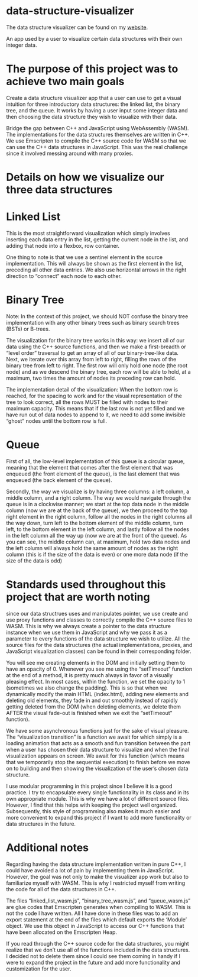# data-structure-visualizer

The data structure visualizer can be found on my [website](https://isidormanning.com/projects/dsvisualize/).

An app used by a user to visualize certain data structures with their own integer data.

# The purpose of this project was to achieve two main goals

Create a data structure visualizer app that a user can use to get a visual intuition for three introductory data structures: the linked list, the binary tree, and the queue. It works by having a user input some integer data and then choosing the data structure they wish to visualize with their data.

Bridge the gap between C++ and JavaScript using WebAssembly (WASM). The implementations for the data structures themselves are written in C++. We use Emscripten to compile the C++ source code for WASM so that we can use the C++ data structures in JavaScript. This was the real challenge since it involved messing around with many proxies. 

# Details on how we visualize our three data structures

# Linked List

This is the most straightforward visualization which simply involves inserting each data entry in the list, getting the current node in the list, and adding that node into a flexbox, row container. 

One thing to note is that we use a sentinel element in the source implementation. This will always be shown as the first element in the list, preceding all other data entries. We also use horizontal arrows in the right direction to “connect” each node to each other.

# Binary Tree

Note: In the context of this project, we should NOT confuse the binary tree implementation with any other binary trees such as binary search trees (BSTs) or B-trees.

The visualization for the binary tree works in this way: we insert all of our data using the C++ source functions, and then we make a first-breadth or “level order” traversal to get an array of all of our binary-tree-like data. Next, we iterate over this array from left to right, filling the rows of the binary tree from left to right. The first row will only hold one node (the root node) and as we descend the binary tree, each row will be able to hold, at a maximum, two times the amount of nodes its preceding row can hold. 

The implementation detail of the visualization: When the bottom row is reached, for the spacing to work and for the visual representation of the tree to look correct, all the rows MUST be filled with nodes to their maximum capacity. This means that if the last row is not yet filled and we have run out of data nodes to append to it, we need to add some invisible “ghost” nodes until the bottom row is full.

# Queue

First of all, the low-level implementation of this queue is a circular queue, meaning that the element that comes after the first element that was enqueued (the front element of the queue), is the last element that was enqueued (the back element of the queue). 

Secondly, the way we visualize is by having three columns: a left column, a middle column, and a right column. The way we would navigate through the queue is in a clockwise manner; we start at the top data node in the middle column (now we are at the back of the queue), we then proceed to the top right element in the right column, follow all the nodes in the right columns all the way down, turn left to the bottom element of the middle column, turn left, to the bottom element in the left column, and lastly follow all the nodes in the left column all the way up (now we are at the front of the queue). As you can see, the middle column can, at maximum, hold two data nodes and the left column will always hold the same amount of nodes as the right column (this is if the size of the data is even) or one more data node (if the size of the data is odd)

# Standards used throughout this project that are worth noting 

since our data structrues uses and manipulates pointer, we use create and use proxy functions and classes to correctly compile the C++ source files to WASM. This is why we always create a pointer to the data structure instance when we use them in JavaScript and why we pass it as a parameter to every functions of the data structure we wish to utilize. All the source files for the data structures (the actual implementations, proxies, and JavaScript visualization classes) can be found in their corresponding folder.

You will see me creating elements in the DOM and initially setting them to have an opacity of 0. Whenever you see me using the “setTimeout” function at the end of a method, it is pretty much always in favor of a visually pleasing effect. In most cases, within the function, we set the opacity to 1 (sometimes we also change the padding). This is so that when we dynamically modify the main HTML (index.html), adding new elements and deleting old elements, they fade in and out smoothly instead of rapidly getting deleted from the DOM (when deleting elements, we delete them AFTER the visual fade-out is finished when we exit the “setTimeout” function).

We have some asynchronous functions just for the sake of visual pleasure. The “visualization transition” is a function we await for which simply is a loading animation that acts as a smooth and fun transition between the part when a user has chosen their data structure to visualize and when the final visualization appears on screen. We await for this function (which means that we temporarily stop the sequential execution) to finish before we move on to building and then showing the visualization of the user’s chosen data structure.

I use modular programming in this project since I believe it is a good practice. I try to encapsulate every single functionality in its class and in its own appropriate module. This is why we have a lot of different source files. However, I find that this helps with keeping the project well organized. Subsequently, this style of programming also makes it much easier and more convenient to expand this project if I want to add more functionality or data structures in the future. 

# Additional notes

Regarding having the data structure implementation written in pure C++, I could have avoided a lot of pain by implementing them in JavaScript. However, the goal was not only to make the visualizer app work but also to familiarize myself with WASM. This is why I restricted myself from writing the code for all of the data structures in C++. 

The files “linked_list_wasm.js”, “binary_tree_wasm.js”, and “queue_wasm.js” are glue codes that Emscripten generates when compiling to WASM. This is not the code I have written. All I have done in these files was to add an export statement at the end of the files which default exports the ‘Module’ object. We use this object in JavaScript to access our C++ functions that have been allocated on the Emscripten Heap. 

If you read through the C++ source code for the data structures, you might realize that we don’t use all of the functions included in the data structures. I decided not to delete them since I could see them coming in handy if I were to expand the project in the future and add more functionality and customization for the user.
